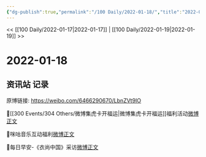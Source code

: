 ```yaml
---
{"dg-publish":true,"permalink":"/100 Daily/2022-01-18/","title":"2022-01-18","created":"2022-12-22T16:32:09.000+08:00","updated":"2023-04-11T14:46:35.000+08:00"}
---
```



<< [[100 Daily/2022-01-17\|2022-01-17]] | [[100 Daily/2022-01-19\|2022-01-19]] >>

# 2022-01-18

## 资讯站 记录

原博链接: https://weibo.com/6466290670/LbnZVt9IO

🌟[[300 Events/304 Others/微博集虎卡开福运\|微博集虎卡开福运]]福利活动[微博正文](https://weibo.com/detail/4727060721566608)

🌟咪咕音乐互动福利[微博正文](https://weibo.com/detail/4726935487516870)

🌟每日早安-《衣尚中国》采访[微博正文](https://weibo.com/detail/4726908854206794)
